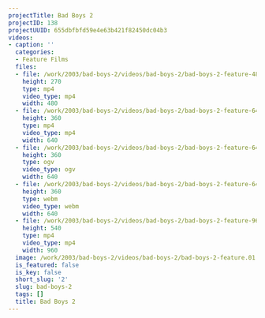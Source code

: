 ```yaml
---
projectTitle: Bad Boys 2
projectID: 138
projectUUID: 655dbfbfd59e4e63b421f82450dc04b3
videos:
- caption: ''
  categories:
  - Feature Films
  files:
  - file: /work/2003/bad-boys-2/videos/bad-boys-2/bad-boys-2-feature-480x270.mp4
    height: 270
    type: mp4
    video_type: mp4
    width: 480
  - file: /work/2003/bad-boys-2/videos/bad-boys-2/bad-boys-2-feature-640x360.mp4
    height: 360
    type: mp4
    video_type: mp4
    width: 640
  - file: /work/2003/bad-boys-2/videos/bad-boys-2/bad-boys-2-feature-640x360.ogv
    height: 360
    type: ogv
    video_type: ogv
    width: 640
  - file: /work/2003/bad-boys-2/videos/bad-boys-2/bad-boys-2-feature-640x360.webm
    height: 360
    type: webm
    video_type: webm
    width: 640
  - file: /work/2003/bad-boys-2/videos/bad-boys-2/bad-boys-2-feature-960x540.mp4
    height: 540
    type: mp4
    video_type: mp4
    width: 960
  image: /work/2003/bad-boys-2/videos/bad-boys-2/bad-boys-2-feature.01.jpg
  is_featured: false
  is_key: false
  short_slug: '2'
  slug: bad-boys-2
  tags: []
  title: Bad Boys 2
---
```

